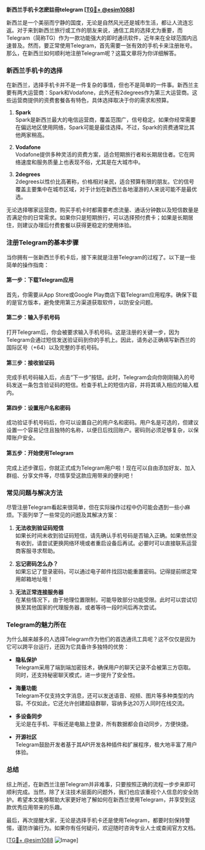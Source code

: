 **新西兰手机卡怎麽註冊telegram [[TG💪+ @esim1088](https://t.me/s/esim1088)]**

新西兰是一个美丽而宁静的国度，无论是自然风光还是城市生活，都让人流连忘返。对于来到新西兰旅行或工作的朋友来说，通信工具的选择尤为重要，而Telegram（简称TG）作为一款功能强大的即时通讯软件，近年来在全球范围内迅速普及。然而，要正常使用Telegram，首先需要一张有效的手机卡来注册账号。那么，在新西兰如何顺利地注册Telegram呢？这篇文章将为你详细解答。

### 新西兰手机卡的选择

在新西兰，选择手机卡并不是一件复杂的事情，但也不是简单的一件事。新西兰主要有两大运营商：Spark和Vodafone，此外还有2degrees作为第三大运营商。这些运营商提供的资费套餐各有特色，具体选择取决于你的需求和预算。

1. **Spark**  
   Spark是新西兰最大的电信运营商，覆盖范围广，信号稳定。如果你经常需要在偏远地区使用网络，Spark可能是最佳选择。不过，Spark的资费通常比其他两家稍高。

2. **Vodafone**  
   Vodafone提供多种灵活的资费方案，适合短期旅行者和长期居住者。它在网络速度和服务质量上也表现不俗，尤其是在大城市中。

3. **2degrees**  
   2degrees以性价比高著称，价格相对亲民，适合预算有限的朋友。它的信号覆盖主要集中在城市区域，对于计划在新西兰各地漫游的人来说可能不是最优选。

无论选择哪家运营商，购买手机卡时都需要考虑流量、通话分钟数以及短信数量是否满足你的日常需求。如果你只是短期旅行，可以选择预付费卡；如果是长期居住，则建议办理后付费套餐以获得更稳定的使用体验。

### 注册Telegram的基本步骤

当你拥有一张新西兰手机卡后，接下来就是注册Telegram的过程了。以下是一些简单的操作指南：

#### 第一步：下载Telegram应用
首先，你需要从App Store或Google Play商店下载Telegram应用程序。确保下载的是官方版本，避免使用第三方渠道获取软件，以防安全问题。

#### 第二步：输入手机号码
打开Telegram后，你会被要求输入手机号码。这是注册的关键一步，因为Telegram会通过短信发送验证码到你的手机上。因此，请务必正确填写新西兰的国际区号（+64）以及完整的手机号码。

#### 第三步：接收验证码
完成手机号码输入后，点击“下一步”按钮。此时，Telegram会向你刚刚输入的号码发送一条包含验证码的短信。检查手机上的短信内容，并将其填入相应的输入框内。

#### 第四步：设置用户名和密码
成功验证手机号码后，你可以设置自己的用户名和密码。用户名是可选的，但建议设置一个容易记住且独特的名称，以便日后找回账户。密码则必须足够复杂，以保障账户安全。

#### 第五步：开始使用Telegram
完成上述步骤后，你就正式成为Telegram用户啦！现在可以自由添加好友、加入群组、分享文件等，尽情享受这款应用带来的便利吧！

### 常见问题与解决方法

尽管注册Telegram看起来很简单，但在实际操作过程中仍可能会遇到一些小麻烦。下面列举了一些常见的问题及其解决方案：

1. **无法收到验证码短信**  
   如果长时间未收到验证码短信，请先确认手机号码是否输入正确。如果依然没有收到，请尝试更换网络环境或者重启设备后再试。必要时可以直接联系运营商客服寻求帮助。

2. **忘记密码怎么办？**  
   如果忘记了登录密码，可以通过电子邮件找回功能重置密码。记得提前绑定常用邮箱地址哦！

3. **无法正常连接服务器**  
   在某些情况下，由于地理位置限制，可能导致部分功能受限。此时可以尝试切换至其他国家的代理服务器，或者等待一段时间后再次尝试。

### Telegram的魅力所在

为什么越来越多的人选择Telegram作为他们的首选通讯工具呢？这不仅仅是因为它可以跨平台运行，还因为它具备许多独特的优势：

- **隐私保护**  
  Telegram采用了端到端加密技术，确保用户的聊天记录不会被第三方窃取。同时，还支持秘密聊天模式，进一步提升了安全性。

- **海量功能**  
  Telegram不仅支持文字消息，还可以发送语音、视频、图片等多种类型的内容。不仅如此，它还允许创建超级群聊，容纳多达20万人同时在线交流。

- **多设备同步**  
  无论是在手机、平板还是电脑上登录，所有数据都会自动同步，方便快捷。

- **开源社区**  
  Telegram鼓励开发者基于其API开发各种插件和扩展程序，极大地丰富了用户体验。

### 总结

综上所述，在新西兰注册Telegram并非难事，只要按照正确的流程一步步来即可顺利完成。当然，除了关注技术层面的问题外，我们也应该重视个人信息的安全防护。希望本文能够帮助大家更好地了解如何在新西兰使用Telegram，并享受到这款优秀应用带来的乐趣。

最后，再次提醒大家，无论是选择手机卡还是使用Telegram，都要时刻保持警惕，谨防诈骗行为。如果你有任何疑问，欢迎随时咨询专业人士或查阅官方文档。

[[TG💪+ @esim1088](https://t.me/s/esim1088) ![Image](https://i.postimg.cc/4NQfJmqS/Snipaste-2025-05-13-00-14-12.png)]